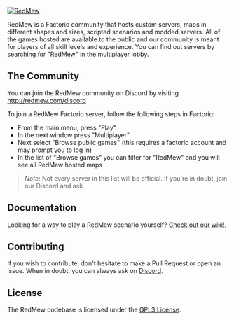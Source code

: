 [![RedMew](redmew_git_banner.png)](http://redmew.com)

RedMew is a Factorio community that hosts custom servers, maps in different shapes and sizes, scripted scenarios and
modded servers. All of the games hosted are available to the public and our community is meant for players of all skill
levels and experience. You can find out servers by searching for "RedMew" in the multiplayer lobby.

## The Community
You can join the RedMew community on Discord by visiting http://redmew.com/discord

To join a RedMew Factorio server, follow the following steps in Factorio:
 - From the main menu, press "Play"
 - In the next window press "Multiplayer"
 - Next select "Browse public games" (this requires a factorio account and may prompt you to log in)
 - In the list of "Browse games" you can filter for "RedMew" and you will see all RedMew hosted maps

> _Note_: Not every server in this list will be official. If you're in doubt, join our Discord and ask.

## Documentation
Looking for a way to play a RedMew scenario yourself? [Check out our wiki!](https://github.com/Refactorio/RedMew/wiki).

## Contributing
If you wish to contribute, don't hesitate to make a Pull Request or open an issue. When in doubt, you can always ask
on [Discord](http://redmew.com/discord).

## License
The RedMew codebase is licensed under the [GPL3 License](LICENSE).
